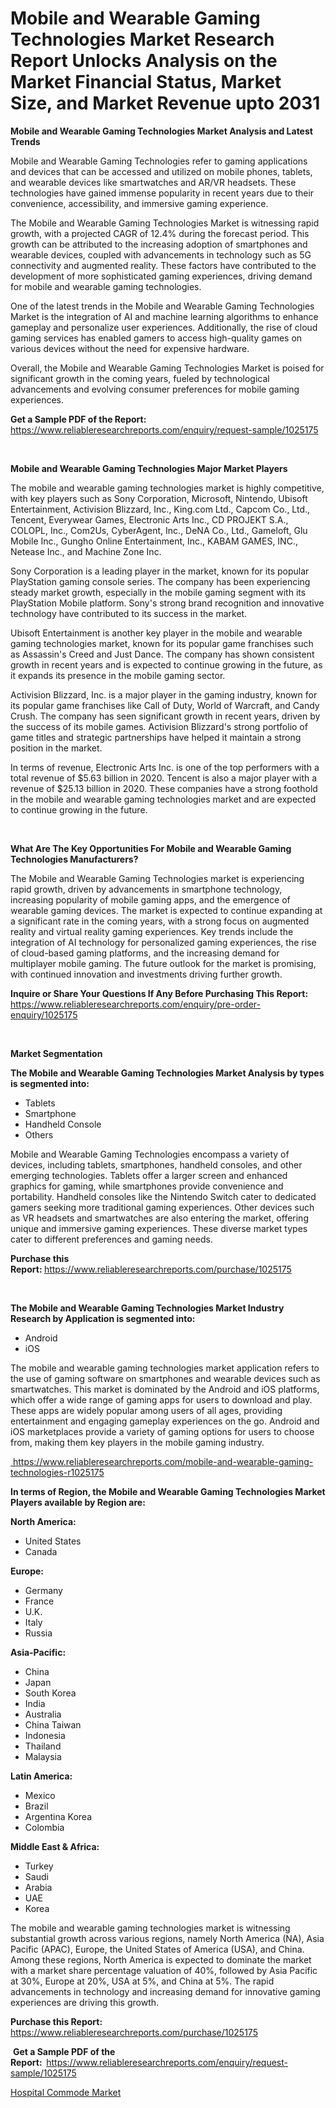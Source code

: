 <p><h1>Mobile and Wearable Gaming Technologies Market Research Report Unlocks Analysis on the Market Financial Status, Market Size, and Market Revenue upto 2031</h1></p><p><strong>Mobile and Wearable Gaming Technologies Market Analysis and Latest Trends</strong></p>
<p><p>Mobile and Wearable Gaming Technologies refer to gaming applications and devices that can be accessed and utilized on mobile phones, tablets, and wearable devices like smartwatches and AR/VR headsets. These technologies have gained immense popularity in recent years due to their convenience, accessibility, and immersive gaming experience.</p><p>The Mobile and Wearable Gaming Technologies Market is witnessing rapid growth, with a projected CAGR of 12.4% during the forecast period. This growth can be attributed to the increasing adoption of smartphones and wearable devices, coupled with advancements in technology such as 5G connectivity and augmented reality. These factors have contributed to the development of more sophisticated gaming experiences, driving demand for mobile and wearable gaming technologies.</p><p>One of the latest trends in the Mobile and Wearable Gaming Technologies Market is the integration of AI and machine learning algorithms to enhance gameplay and personalize user experiences. Additionally, the rise of cloud gaming services has enabled gamers to access high-quality games on various devices without the need for expensive hardware.</p><p>Overall, the Mobile and Wearable Gaming Technologies Market is poised for significant growth in the coming years, fueled by technological advancements and evolving consumer preferences for mobile gaming experiences.</p></p>
<p><strong>Get a Sample PDF of the Report:&nbsp;</strong> <a href="https://www.reliableresearchreports.com/enquiry/request-sample/1025175">https://www.reliableresearchreports.com/enquiry/request-sample/1025175</a></p>
<p>&nbsp;</p>
<p><strong>Mobile and Wearable Gaming Technologies Major Market Players</strong></p>
<p><p>The mobile and wearable gaming technologies market is highly competitive, with key players such as Sony Corporation, Microsoft, Nintendo, Ubisoft Entertainment, Activision Blizzard, Inc., King.com Ltd., Capcom Co., Ltd., Tencent, Everywear Games, Electronic Arts Inc., CD PROJEKT S.A., COLOPL, Inc., Com2Us, CyberAgent, Inc., DeNA Co., Ltd., Gameloft, Glu Mobile Inc., Gungho Online Entertainment, Inc., KABAM GAMES, INC., Netease Inc., and Machine Zone Inc.</p><p>Sony Corporation is a leading player in the market, known for its popular PlayStation gaming console series. The company has been experiencing steady market growth, especially in the mobile gaming segment with its PlayStation Mobile platform. Sony's strong brand recognition and innovative technology have contributed to its success in the market.</p><p>Ubisoft Entertainment is another key player in the mobile and wearable gaming technologies market, known for its popular game franchises such as Assassin's Creed and Just Dance. The company has shown consistent growth in recent years and is expected to continue growing in the future, as it expands its presence in the mobile gaming sector.</p><p>Activision Blizzard, Inc. is a major player in the gaming industry, known for its popular game franchises like Call of Duty, World of Warcraft, and Candy Crush. The company has seen significant growth in recent years, driven by the success of its mobile games. Activision Blizzard's strong portfolio of game titles and strategic partnerships have helped it maintain a strong position in the market.</p><p>In terms of revenue, Electronic Arts Inc. is one of the top performers with a total revenue of $5.63 billion in 2020. Tencent is also a major player with a revenue of $25.13 billion in 2020. These companies have a strong foothold in the mobile and wearable gaming technologies market and are expected to continue growing in the future.</p></p>
<p>&nbsp;</p>
<p><strong>What Are The Key Opportunities For Mobile and Wearable Gaming Technologies Manufacturers?</strong></p>
<p><p>The Mobile and Wearable Gaming Technologies market is experiencing rapid growth, driven by advancements in smartphone technology, increasing popularity of mobile gaming apps, and the emergence of wearable gaming devices. The market is expected to continue expanding at a significant rate in the coming years, with a strong focus on augmented reality and virtual reality gaming experiences. Key trends include the integration of AI technology for personalized gaming experiences, the rise of cloud-based gaming platforms, and the increasing demand for multiplayer mobile gaming. The future outlook for the market is promising, with continued innovation and investments driving further growth.</p></p>
<p><strong>Inquire or Share Your Questions If Any Before Purchasing This Report:</strong> <a href="https://www.reliableresearchreports.com/enquiry/pre-order-enquiry/1025175">https://www.reliableresearchreports.com/enquiry/pre-order-enquiry/1025175</a></p>
<p>&nbsp;</p>
<p><strong>Market Segmentation</strong></p>
<p><strong>The Mobile and Wearable Gaming Technologies Market Analysis by types is segmented into:</strong></p>
<p><ul><li>Tablets</li><li>Smartphone</li><li>Handheld Console</li><li>Others</li></ul></p>
<p><p>Mobile and Wearable Gaming Technologies encompass a variety of devices, including tablets, smartphones, handheld consoles, and other emerging technologies. Tablets offer a larger screen and enhanced graphics for gaming, while smartphones provide convenience and portability. Handheld consoles like the Nintendo Switch cater to dedicated gamers seeking more traditional gaming experiences. Other devices such as VR headsets and smartwatches are also entering the market, offering unique and immersive gaming experiences. These diverse market types cater to different preferences and gaming needs.</p></p>
<p><strong>Purchase this Report:&nbsp;</strong><a href="https://www.reliableresearchreports.com/purchase/1025175">https://www.reliableresearchreports.com/purchase/1025175</a></p>
<p>&nbsp;</p>
<p><strong>The Mobile and Wearable Gaming Technologies Market Industry Research by Application is segmented into:</strong></p>
<p><ul><li>Android</li><li>iOS</li></ul></p>
<p><p>The mobile and wearable gaming technologies market application refers to the use of gaming software on smartphones and wearable devices such as smartwatches. This market is dominated by the Android and iOS platforms, which offer a wide range of gaming apps for users to download and play. These apps are widely popular among users of all ages, providing entertainment and engaging gameplay experiences on the go. Android and iOS marketplaces provide a variety of gaming options for users to choose from, making them key players in the mobile gaming industry.</p></p>
<p><a href="https://www.reliableresearchreports.com/mobile-and-wearable-gaming-technologies-r1025175">&nbsp;https://www.reliableresearchreports.com/mobile-and-wearable-gaming-technologies-r1025175</a></p>
<p><strong>In terms of Region, the Mobile and Wearable Gaming Technologies Market Players available by Region are:</strong></p>
<p>
    <p> <strong> North America: </strong>
        <ul>
            <li>United States</li>
            <li>Canada</li>
        </ul>
        </p> 
    <p> <strong> Europe: </strong>
        <ul>
            <li>Germany</li>
            <li>France</li>
            <li>U.K.</li>
            <li>Italy</li>
            <li>Russia</li>
        </ul>
        </p> 
    <p> <strong> Asia-Pacific: </strong>
        <ul>
            <li>China</li>
            <li>Japan</li>
            <li>South Korea</li>
            <li>India</li>
            <li>Australia</li>
            <li>China Taiwan</li>
            <li>Indonesia</li>
            <li>Thailand</li>
            <li>Malaysia</li>
        </ul>
        </p> 
    <p> <strong> Latin America: </strong>
        <ul>
            <li>Mexico</li>
            <li>Brazil</li>
            <li>Argentina Korea</li>
            <li>Colombia</li>
        </ul>
        </p> 
    <p> <strong> Middle East & Africa: </strong>
        <ul>
            <li>Turkey</li>
            <li>Saudi</li>
            <li>Arabia</li>
            <li>UAE</li>
            <li>Korea</li>
        </ul>
    </p>
    </p>
<p><p>The mobile and wearable gaming technologies market is witnessing substantial growth across various regions, namely North America (NA), Asia Pacific (APAC), Europe, the United States of America (USA), and China. Among these regions, North America is expected to dominate the market with a market share percentage valuation of 40%, followed by Asia Pacific at 30%, Europe at 20%, USA at 5%, and China at 5%. The rapid advancements in technology and increasing demand for innovative gaming experiences are driving this growth.</p></p>
<p><strong>Purchase this Report: </strong><a href="https://www.reliableresearchreports.com/purchase/1025175">https://www.reliableresearchreports.com/purchase/1025175</a></p>
<p>&nbsp;<strong>Get a Sample PDF of the Report:&nbsp;&nbsp;</strong><a href="https://www.reliableresearchreports.com/enquiry/request-sample/1025175">https://www.reliableresearchreports.com/enquiry/request-sample/1025175</a></p>
<p><strong></strong></p>
<p><p><a href="https://view.publitas.com/reportprime-1/strategic-insights-into-global-hospital-commode-market-trends-2024-2031-covered-in-144-pages/">Hospital Commode Market</a></p></p>